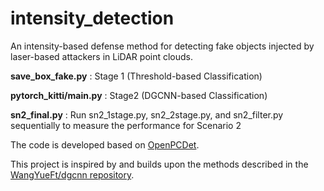 # intensity_detection

An intensity-based defense method for detecting fake objects injected by laser-based attackers in LiDAR point clouds.



**save_box_fake.py** : Stage 1 (Threshold-based Classification)

**pytorch_kitti/main.py** : Stage2 (DGCNN-based Classification)

**sn2_final.py** : Run sn2_1stage.py, sn2_2stage.py, and sn2_filter.py sequentially to measure the performance for Scenario 2 


The code is developed based on [OpenPCDet](https://github.com/open-mmlab/OpenPCDet).

This project is inspired by and builds upon the methods described in the [WangYueFt/dgcnn repository](https://github.com/WangYueFt/dgcnn).

